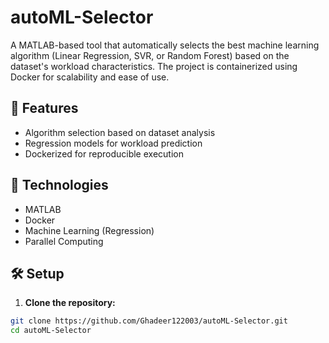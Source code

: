 # autoML-Selector

A MATLAB-based tool that automatically selects the best machine learning algorithm (Linear Regression, SVR, or Random Forest) based on the dataset's workload characteristics. The project is containerized using Docker for scalability and ease of use.

## 🚀 Features

- Algorithm selection based on dataset analysis
- Regression models for workload prediction
- Dockerized for reproducible execution

## 🔧 Technologies

- MATLAB
- Docker
- Machine Learning (Regression)
- Parallel Computing

## 🛠️ Setup

1. **Clone the repository:**

```bash
git clone https://github.com/Ghadeer122003/autoML-Selector.git
cd autoML-Selector
